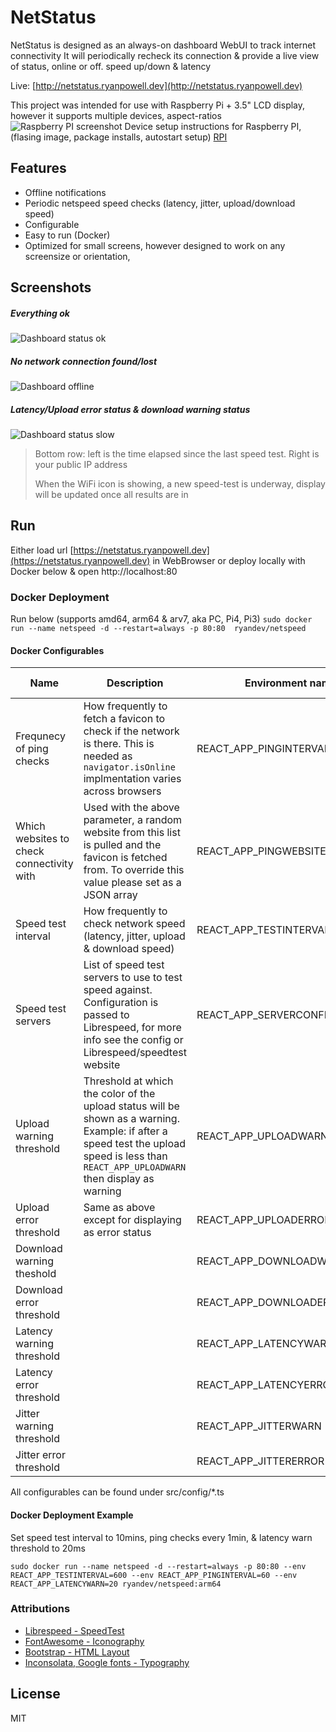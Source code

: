 # NetStatus
NetStatus is designed as an always-on dashboard WebUI to track internet connectivity
It will periodically recheck its connection & provide a live view of status, online or off. speed up/down & latency

Live: [http://netstatus.ryanpowell.dev](http://netstatus.ryanpowell.dev)

This project was intended for use with Raspberry Pi + 3.5" LCD display, however it supports multiple devices, aspect-ratios 
![Raspberry PI screenshot](https://raw.githubusercontent.com/Ryandev/NetStatus/master/documentation/rpi.jpg "Raspberry PI screenshot")
Device setup instructions for Raspberry PI, (flasing image, package installs, autostart setup)  [RPI](https://github.com/Ryandev/NetStatus/blob/master/documentation/rpi.md)

## Features
- Offline notifications
- Periodic netspeed speed checks (latency, jitter, upload/download speed)
- Configurable
- Easy to run (Docker)
- Optimized for small screens, however designed to work on any screensize or orientation, 

## Screenshots

##### Everything ok
![Dashboard status ok](https://raw.githubusercontent.com/Ryandev/NetStatus/master/documentation/dashgood.png "Dashboard status ok")

##### No network connection found/lost
![Dashboard offline](https://raw.githubusercontent.com/Ryandev/NetStatus/master/documentation/dashoffline.png "Offline")

##### Latency/Upload error status & download warning status
![Dashboard status slow](https://raw.githubusercontent.com/Ryandev/NetStatus/master/documentation/dashslow.png "Dashboard status slow")

> Bottom row: left is the time elapsed since the last speed test. Right is your public IP address
>
> When the WiFi icon is showing, a new speed-test is underway, display will be updated once all results are in

## Run
Either load url [https://netstatus.ryanpowell.dev](https://netstatus.ryanpowell.dev) in WebBrowser or deploy locally with Docker below & open http://localhost:80 

### Docker Deployment
Run below (supports amd64, arm64 & arv7, aka PC, Pi4, Pi3)
```sudo docker run --name netspeed -d --restart=always -p 80:80  ryandev/netspeed```


#### Docker Configurables
| Name                                      | Description                                                                                                                                                                                   | Environment name               | Value units | Default value           |
|-------------------------------------------|-----------------------------------------------------------------------------------------------------------------------------------------------------------------------------------------------|--------------------------------|-------------|-------------------------|
| Frequnecy of ping checks                  | How frequently to fetch a favicon to check if the network is there.  This is needed as `navigator.isOnline` implmentation varies across browsers                                              | REACT_APP_PINGINTERVAL         | Seconds     | 15                      |
| Which websites to check connectivity with | Used with the above parameter, a random website from this list is pulled and the favicon is fetched from. To override this value please set as a JSON array                                   | REACT_APP_PINGWEBSITES         | N/A         | See config/ping.ts      |
| Speed test interval                       | How frequently to check network speed (latency, jitter, upload &  download speed)                                                                                                             | REACT_APP_TESTINTERVAL         | Seconds     | 300                     |
| Speed test servers                        | List of speed test servers to use to test speed against.  Configuration is passed to Librespeed, for more info see the config or Librespeed/speedtest website                                 | REACT_APP_SERVERCONFIGURATIONS | N/A         | See config/speedtest.ts |
| Upload warning threshold                  | Threshold at which the color of the upload status will be shown as a  warning.  Example: if after a speed test the upload speed is less than  `REACT_APP_UPLOADWARN` then display as warning  | REACT_APP_UPLOADWARN           | Mbit/s      | 4                       |
| Upload error threshold                    | Same as above except for displaying as error status                                                                                                                                           | REACT_APP_UPLOADERROR          | Mbit/s      | 1                       |
| Download warning theshold                 |                                                                                                                                                                                               | REACT_APP_DOWNLOADWARN         | Mbit/s      | 8                       |
| Download error threshold                  |                                                                                                                                                                                               | REACT_APP_DOWNLOADERROR        | Mbit/s      | 1                       |
| Latency warning threshold                 |                                                                                                                                                                                               | REACT_APP_LATENCYWARN          | ms          | 40                      |
| Latency error threshold                   |                                                                                                                                                                                               | REACT_APP_LATENCYERROR         | ms          | 100                     |
| Jitter warning threshold                  |                                                                                                                                                                                               | REACT_APP_JITTERWARN           | ms          | 50                      |
| Jitter error threshold                    |                                                                                                                                                                                               | REACT_APP_JITTERERROR          | ms          | 100                     |
All configurables can be found under src/config/*.ts

#### Docker Deployment Example
Set speed test interval to 10mins, ping checks every 1min, & latency warn threshold to 20ms
```
sudo docker run --name netspeed -d --restart=always -p 80:80 --env REACT_APP_TESTINTERVAL=600 --env REACT_APP_PINGINTERVAL=60 --env REACT_APP_LATENCYWARN=20 ryandev/netspeed:arm64
```


### Attributions
- [Librespeed - SpeedTest](github.com/librespeed/speedtest)
- [FontAwesome - Iconography](fontawesome.com)
- [Bootstrap - HTML Layout](getbootstrap.com)
- [Inconsolata, Google fonts - Typography](https://fonts.google.com/specimen/Inconsolata?query=consol&preview.text=NetSpeed&preview.text_type=custom)


License
----

MIT

